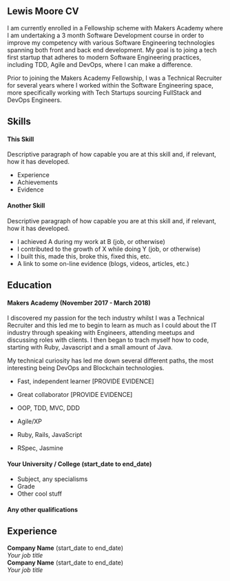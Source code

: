 ## Lewis Moore CV

I am currently enrolled in a Fellowship scheme with Makers Academy where I am undertaking a 3 month Software Development course in order to improve my competency with various Software Engineering technologies spanning both front and back end development. My goal is to joing a tech first startup that adheres to modern Software Engineering practices, including TDD, Agile and DevOps, where I can make a difference.

Prior to joining the Makers Academy Fellowship, I was a Technical Recruiter for several years where I worked within the Software Engineering space, more specifically working with Tech Startups sourcing FullStack and DevOps Engineers.



## Skills

#### This Skill

Descriptive paragraph of how capable you are at this skill and, if relevant, how it has developed.

- Experience
- Achievements
- Evidence

#### Another Skill

Descriptive paragraph of how capable you are at this skill and, if relevant, how it has developed.

- I achieved A during my work at B (job, or otherwise)
- I contributed to the growth of X while doing Y (job, or otherwise)
- I built this, made this, broke this, fixed this, etc.
- A link to some on-line evidence (blogs, videos, articles, etc.)

## Education

#### Makers Academy (November 2017 - March 2018)

I discovered my passion for the tech industry whilst I was a Technical Recruiter and this led me to begin to learn as much as I could about the IT industry through speaking with Engineers, attending meetups and discussing roles with clients. I then began to trach myself how to code, starting with Ruby, Javascript and a small amount of Java.

My technical curiosity has led me down several different paths, the most interesting being DevOps and Blockchain technologies. 


- Fast, independent learner [PROVIDE EVIDENCE]
- Great collaborator [PROVIDE EVIDENCE]

- OOP, TDD, MVC, DDD
- Agile/XP
- Ruby, Rails, JavaScript
- RSpec, Jasmine

#### Your University / College (start_date to end_date)

- Subject, any specialisms
- Grade
- Other cool stuff

#### Any other qualifications

## Experience

**Company Name** (start_date to end_date)    
*Your job title*  
**Company Name** (start_date to end_date)   
*Your job title*  
